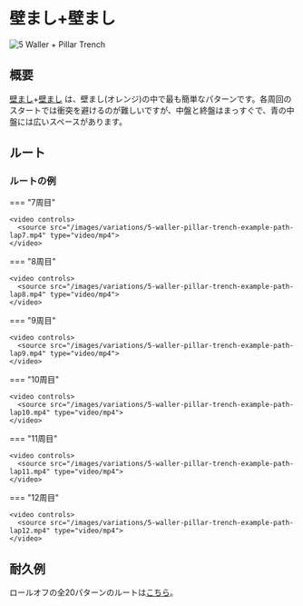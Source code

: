 # 壁まし+壁まし

![5 Waller + Pillar Trench](../images/variations/5-waller-pillar-trench.jpg)

## 概要

[壁まし](../rolls/5-waller.md)+[壁まし](../rolls/pillar-trench.md) は、壁まし(オレンジ)の中で最も簡単なパターンです。各周回のスタートでは衝突を避けるのが難しいですが、中盤と終盤はまっすぐで、青の中盤には広いスペースがあります。

## ルート

### ルートの例

=== "7周目"

    <video controls>
      <source src="/images/variations/5-waller-pillar-trench-example-path-lap7.mp4" type="video/mp4">
    </video>

=== "8周目"

    <video controls>
      <source src="/images/variations/5-waller-pillar-trench-example-path-lap8.mp4" type="video/mp4">
    </video>

=== "9周目"

    <video controls>
      <source src="/images/variations/5-waller-pillar-trench-example-path-lap9.mp4" type="video/mp4">
    </video>

=== "10周目"

    <video controls>
      <source src="/images/variations/5-waller-pillar-trench-example-path-lap10.mp4" type="video/mp4">
    </video>

=== "11周目"

    <video controls>
      <source src="/images/variations/5-waller-pillar-trench-example-path-lap11.mp4" type="video/mp4">
    </video>

=== "12周目"

    <video controls>
      <source src="/images/variations/5-waller-pillar-trench-example-path-lap12.mp4" type="video/mp4">
    </video>

## 耐久例

ロールオフの全20パターンのルートは[こちら](https://www.youtube.com/playlist?list=PLG_QNSp9ZgJLWYSNl4vY26VJCZeOQHO1F)。
